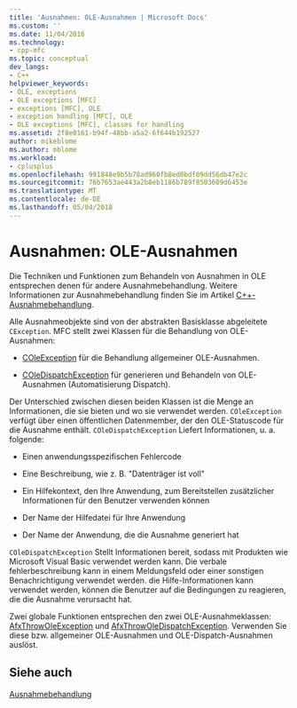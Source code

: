 ```yaml
---
title: 'Ausnahmen: OLE-Ausnahmen | Microsoft Docs'
ms.custom: ''
ms.date: 11/04/2016
ms.technology:
- cpp-mfc
ms.topic: conceptual
dev_langs:
- C++
helpviewer_keywords:
- OLE, exceptions
- OLE exceptions [MFC]
- exceptions [MFC], OLE
- exception handling [MFC], OLE
- OLE exceptions [MFC], classes for handling
ms.assetid: 2f8e0161-b94f-48bb-a5a2-6f644b192527
author: mikeblome
ms.author: mblome
ms.workload:
- cplusplus
ms.openlocfilehash: 991848e9b5b78ad960fb8ed0bdf09dd56db47e2c
ms.sourcegitcommit: 76b7653ae443a2b8eb1186b789f8503609d6453e
ms.translationtype: MT
ms.contentlocale: de-DE
ms.lasthandoff: 05/04/2018
---
```

# <a name="exceptions-ole-exceptions"></a>Ausnahmen: OLE-Ausnahmen
Die Techniken und Funktionen zum Behandeln von Ausnahmen in OLE entsprechen denen für andere Ausnahmebehandlung. Weitere Informationen zur Ausnahmebehandlung finden Sie im Artikel [C++-Ausnahmebehandlung](../cpp/cpp-exception-handling.md).  
  
 Alle Ausnahmeobjekte sind von der abstrakten Basisklasse abgeleitete `CException`. MFC stellt zwei Klassen für die Behandlung von OLE-Ausnahmen:  
  
-   [COleException](../mfc/reference/coleexception-class.md) für die Behandlung allgemeiner OLE-Ausnahmen.  
  
-   [COleDispatchException](../mfc/reference/coledispatchexception-class.md) für generieren und Behandeln von OLE-Ausnahmen (Automatisierung Dispatch).  
  
 Der Unterschied zwischen diesen beiden Klassen ist die Menge an Informationen, die sie bieten und wo sie verwendet werden. `COleException` verfügt über einen öffentlichen Datenmember, der den OLE-Statuscode für die Ausnahme enthält. `COleDispatchException` Liefert Informationen, u. a. folgende:  
  
-   Einen anwendungsspezifischen Fehlercode  
  
-   Eine Beschreibung, wie z. B. "Datenträger ist voll"  
  
-   Ein Hilfekontext, den Ihre Anwendung, zum Bereitstellen zusätzlicher Informationen für den Benutzer verwenden können  
  
-   Der Name der Hilfedatei für Ihre Anwendung  
  
-   Der Name der Anwendung, die die Ausnahme generiert hat  
  
 `COleDispatchException` Stellt Informationen bereit, sodass mit Produkten wie Microsoft Visual Basic verwendet werden kann. Die verbale fehlerbeschreibung kann in einem Meldungsfeld oder einer sonstigen Benachrichtigung verwendet werden. die Hilfe-Informationen kann verwendet werden, können die Benutzer auf die Bedingungen zu reagieren, die die Ausnahme verursacht hat.  
  
 Zwei globale Funktionen entsprechen den zwei OLE-Ausnahmeklassen: [AfxThrowOleException](../mfc/reference/exception-processing.md#afxthrowoleexception) und [AfxThrowOleDispatchException](../mfc/reference/exception-processing.md#afxthrowoledispatchexception). Verwenden Sie diese bzw. allgemeiner OLE-Ausnahmen und OLE-Dispatch-Ausnahmen auslöst.  
  
## <a name="see-also"></a>Siehe auch  
 [Ausnahmebehandlung](../mfc/exception-handling-in-mfc.md)

